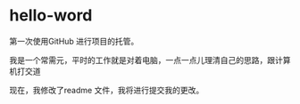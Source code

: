# hello-word
第一次使用GitHub 进行项目的托管。

我是一个常需元，平时的工作就是对着电脑，一点一点儿理清自己的思路，跟计算机打交道

现在，我修改了readme 文件，我将进行提交我的更改。
